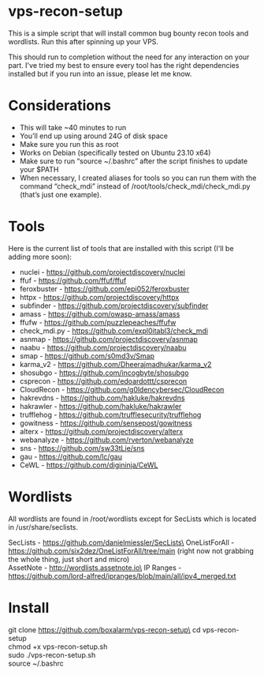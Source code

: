 # vps-recon-setup
This is a simple script that will install common bug bounty recon tools and wordlists. Run this after spinning up your VPS.

This should run to completion without the need for any interaction on your part. I've tried my best to ensure every tool has the right dependencies installed but if you run into an issue, please let me know.

# Considerations
- This will take ~40 minutes to run 
- You’ll end up using around 24G of disk space
- Make sure you run this as root
- Works on Debian (specifically tested on Ubuntu 23.10 x64)
- Make sure to run “source ~/.bashrc” after the script finishes to update your $PATH
- When necessary, I created aliases for tools so you can run them with the command “check_mdi” instead of /root/tools/check_mdi/check_mdi.py (that’s just one example).

# Tools

Here is the current list of tools that are installed with this script (I'll be adding more soon):

- nuclei - https://github.com/projectdiscovery/nuclei
- ffuf - https://github.com/ffuf/ffuf
- feroxbuster - https://github.com/epi052/feroxbuster
- httpx - https://github.com/projectdiscovery/httpx
- subfinder - https://github.com/projectdiscovery/subfinder
- amass - https://github.com/owasp-amass/amass
- ffufw - https://github.com/puzzlepeaches/ffufw
- check_mdi.py - https://github.com/expl0itabl3/check_mdi
- asnmap - https://github.com/projectdiscovery/asnmap
- naabu - https://github.com/projectdiscovery/naabu
- smap - https://github.com/s0md3v/Smap
- karma_v2 - https://github.com/Dheerajmadhukar/karma_v2
- shosubgo - https://github.com/incogbyte/shosubgo
- csprecon - https://github.com/edoardottt/csprecon
- CloudRecon - https://github.com/g0ldencybersec/CloudRecon
- hakrevdns - https://github.com/hakluke/hakrevdns
- hakrawler - https://github.com/hakluke/hakrawler
- trufflehog - https://github.com/trufflesecurity/trufflehog
- gowitness - https://github.com/sensepost/gowitness
- alterx - https://github.com/projectdiscovery/alterx
- webanalyze - https://github.com/rverton/webanalyze
- sns - https://github.com/sw33tLie/sns
- gau - https://github.com/lc/gau
- CeWL - https://github.com/digininja/CeWL

# Wordlists

All wordlists are found in /root/wordlists except for SecLists which is located in /usr/share/seclists.

SecLists - https://github.com/danielmiessler/SecLists\ 
OneListForAll - https://github.com/six2dez/OneListForAll/tree/main (right now not grabbing the whole thing, just short and micro)\
AssetNote - http://wordlists.assetnote.io\
IP Ranges - https://github.com/lord-alfred/ipranges/blob/main/all/ipv4_merged.txt

# Install
git clone https://github.com/boxalarm/vps-recon-setup\
cd vps-recon-setup\
chmod +x vps-recon-setup.sh\
sudo ./vps-recon-setup.sh\
source ~/.bashrc
